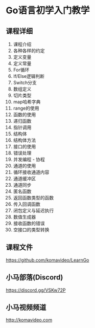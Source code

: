 Go语言初学入门教学
================

## 课程详细

01. 课程介绍
02. 各种各样的约定
03. 定义变量
04. 定义常量
05. For循环
06. If/Else逻辑判断
07. Switch分支
08. 数组定义
09. 切片类型
10. map哈希字典
11. range的使用
12. 函数的使用
13. 递归函数
14. 指针调用
15. 结构体
16. 结构体方法
17. 接口的使用
18. 错误处理
19. 并发编程 - 协程
20. 通道的使用
21. 循环接收通道内容
22. 通道缓冲区
23. 通道同步
24. 匿名函数
25. 返回函数类型的函数
26. 传入回调函数
27. 闭包定义与延迟执行
28. 数值生成器
29. 接收函数的错误
30. 空接口的类型转换

## 课程文件

https://github.com/komavideo/LearnGo

## 小马部落(Discord)

https://discord.gg/VSKw72P

## 小马视频频道

http://komavideo.com
